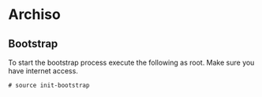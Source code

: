 # Archiso

## Bootstrap

To start the bootstrap process execute the following as root.
Make sure you have internet access.

```
# source init-bootstrap
```
